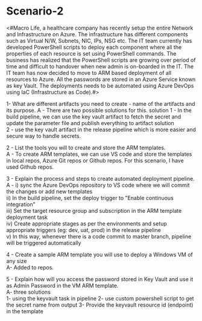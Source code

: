 # Scenario-2

<#Macro Life, a healthcare company has recently setup the entire Network and Infrastructure on Azure. The infrastructure has different components such as Virtual N/W, Subnets, NIC, IPs, NSG etc. The IT team currently has developed PowerShell scripts to deploy each component where all the properties of each resource is set using PowerShell commands. The business has realized that the PowerShell scripts are growing over period of time and difficult to handover when new admin is on-boarded in the IT. The IT team has now decided to move to ARM based deployment of all resources to Azure. All the passwords are stored in an Azure Service known as key Vault. The deployments needs to be automated using Azure DevOps using IaC (Infrastructure as Code).#>

1- What are different artifacts you need to create - name of the artifacts and its purpose.
A - There are two possible solutions for this. solution 1 - In the build pipeline, we can use the key vault artifact to fetch the secret and update the parameter file and publish everything to artifact
solution  
2 - use the key vault artifact in the release pipeline which is more easier and secure way to handle secrets.   

2 - List the tools you will to create and store the ARM templates.   
A - To create ARM templates, we can use VS code and store the templates in local repos, Azure Git repos or Github repos. For this scenario, I have used Github repos.

3 - Explain the process and steps to create automated deployment pipeline.   
A - i) sync the Azure DevOps repository to VS code where we will commit the changes or add new templates   
ii) In the build pipeline, set the deploy trigger to "Enable continuous integration"   
iii) Set the target resource group and subscription in the ARM template deployment task   
iv) Create appropriate stages as per the environments and setup appropriate triggers (eg: dev, uat, prod) in the release pipeline   
v) In this way, whenever there is a code commit to master branch, pipeline will be triggered automatically

4 - Create a sample ARM template you will use to deploy a Windows VM of any size  
A- Added to repos.

5 - Explain how will you access the password stored in Key Vault and use it as Admin Password in the VM ARM template.  
A- three solutions   
1- using the keyvault task in pipeline
2- use custom powershell script to get the secret name from output
3- Provide the keyvault resource id (endpoint) in the template
